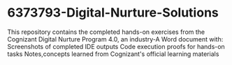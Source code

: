 # 6373793-Digital-Nurture-Solutions
This repository contains the completed hands-on exercises from the Cognizant Digital Nurture Program 4.0, an industry-A Word document with: Screenshots of completed IDE outputs Code execution proofs for hands-on tasks Notes,concepts learned from Cognizant's official learning materials
